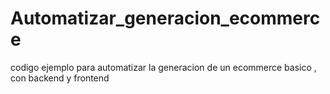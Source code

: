 # Automatizar_generacion_ecommerce
codigo  ejemplo para  automatizar la generacion de un ecommerce  basico , con backend y frontend
